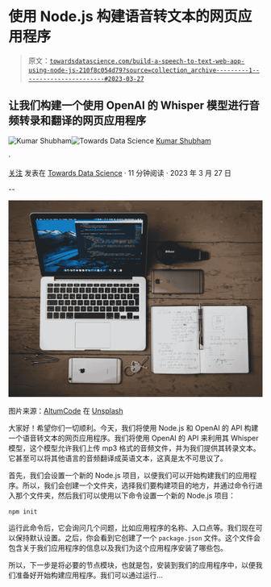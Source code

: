 # 使用 Node.js 构建语音转文本的网页应用程序

> 原文：[`towardsdatascience.com/build-a-speech-to-text-web-app-using-node-js-210f8c054d79?source=collection_archive---------1-----------------------#2023-03-27`](https://towardsdatascience.com/build-a-speech-to-text-web-app-using-node-js-210f8c054d79?source=collection_archive---------1-----------------------#2023-03-27)

## 让我们构建一个使用 OpenAI 的 Whisper 模型进行音频转录和翻译的网页应用程序

[](https://shubhamstudent5.medium.com/?source=post_page-----210f8c054d79--------------------------------)![Kumar Shubham](https://shubhamstudent5.medium.com/?source=post_page-----210f8c054d79--------------------------------)[](https://towardsdatascience.com/?source=post_page-----210f8c054d79--------------------------------)![Towards Data Science](https://towardsdatascience.com/?source=post_page-----210f8c054d79--------------------------------) [Kumar Shubham](https://shubhamstudent5.medium.com/?source=post_page-----210f8c054d79--------------------------------)

·

[关注](https://medium.com/m/signin?actionUrl=https%3A%2F%2Fmedium.com%2F_%2Fsubscribe%2Fuser%2F65525b35f68&operation=register&redirect=https%3A%2F%2Ftowardsdatascience.com%2Fbuild-a-speech-to-text-web-app-using-node-js-210f8c054d79&user=Kumar+Shubham&userId=65525b35f68&source=post_page-65525b35f68----210f8c054d79---------------------post_header-----------) 发表在 [Towards Data Science](https://towardsdatascience.com/?source=post_page-----210f8c054d79--------------------------------) · 11 分钟阅读 · 2023 年 3 月 27 日 [](https://medium.com/m/signin?actionUrl=https%3A%2F%2Fmedium.com%2F_%2Fvote%2Ftowards-data-science%2F210f8c054d79&operation=register&redirect=https%3A%2F%2Ftowardsdatascience.com%2Fbuild-a-speech-to-text-web-app-using-node-js-210f8c054d79&user=Kumar+Shubham&userId=65525b35f68&source=-----210f8c054d79---------------------clap_footer-----------)

--

[](https://medium.com/m/signin?actionUrl=https%3A%2F%2Fmedium.com%2F_%2Fbookmark%2Fp%2F210f8c054d79&operation=register&redirect=https%3A%2F%2Ftowardsdatascience.com%2Fbuild-a-speech-to-text-web-app-using-node-js-210f8c054d79&source=-----210f8c054d79---------------------bookmark_footer-----------)![](img/25b5d8abf919e8d8c304f803d5948166.png)

图片来源：[AltumCode](https://unsplash.com/@altumcode?utm_source=medium&utm_medium=referral) 在 [Unsplash](https://unsplash.com/?utm_source=medium&utm_medium=referral)

大家好！希望你们一切顺利。今天，我们将使用 Node.js 和 OpenAI 的 API 构建一个语音转文本的网页应用程序。我们将使用 OpenAI 的 API 来利用其 Whisper 模型，这个模型允许我们上传 mp3 格式的音频文件，并为我们提供其转录文本。它甚至可以将其他语言的音频翻译成英语文本，这真是太不可思议了。

首先，我们会设置一个新的 Node.js 项目，以便我们可以开始构建我们的应用程序。所以，我们会创建一个文件夹，选择我们要构建项目的地方，并通过命令行进入那个文件夹，然后我们可以使用以下命令设置一个新的 Node.js 项目：

```py
npm init
```

运行此命令后，它会询问几个问题，比如应用程序的名称、入口点等。我们现在可以保持默认设置。之后，你会看到它创建了一个 `package.json` 文件。这个文件会包含关于我们应用程序的信息以及我们为这个应用程序安装了哪些包。

所以，下一步是将必要的节点模块，也就是包，安装到我们的应用程序中，以便我们准备好开始构建应用程序。我们可以通过运行…
